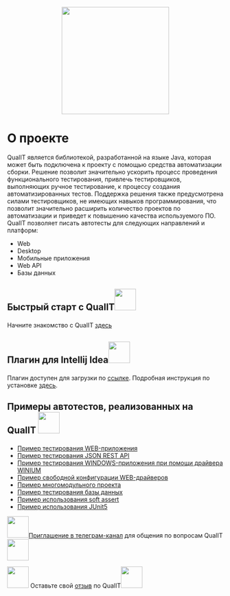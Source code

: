 <p align="center"><img src="https://user-images.githubusercontent.com/122878672/215527700-23fc83ed-5a3b-4070-ac11-f7416eed1634.svg" width="250"></p>

# О проекте

QualIT является библиотекой, разработанной на языке Java, которая может быть подключена к проекту с помощью средства автоматизации сборки. Решение позволит значительно ускорить процесс проведения функционального тестирования, привлечь тестировщиков, выполняющих ручное тестирование, к процессу создания автоматизированных тестов. Поддержка решения также предусмотрена силами тестировщиков, не имеющих навыков программирования, что позволит значительно расширить количество проектов по автоматизации и приведет к повышению качества используемого ПО.
QualIT позволяет писать автотесты для следующих направлений и платформ:

* Web
* Desktop
* Мобильные приложения
* Web API
* Базы данных



## <p>Быстрый старт с QualIT<img src="https://user-images.githubusercontent.com/122878672/215529468-27fac55e-4bef-4856-b09a-235e98a8e0e1.png" width="50"></p>
<p>Начните знакомство с QualIT <a href="https://docs.appline.ru/s/cahgriref9uhhnfr4mug/qualit/d/cahh1qjef9uhhnfr4n2g/bystryj-start" >здесь</a></p>

## <p>Плагин для Intellij Idea<img src="https://user-images.githubusercontent.com/122878672/215534228-d17fa259-ca33-46fa-ba0c-18dff947ee69.png" width="50"></p>
<p>Плагин доступен для загрузки по <a href="https://nexus.appline.ru/repository/qualit-plugin/ru/ibsqa/qualit/qualit-plugin/3.4.0/qualit-plugin-3.4.0.zip" target="_blank" rel="noopener">ссылке</a>. Подробная инструкция по установке <a href="https://docs.appline.ru/s/cahgriref9uhhnfr4mug/qualit/d/cahh1qjef9uhhnfr4n2g/bystryj-start?currentPageId=cahj59ref9uhhnfr4org">здесь</a>.</p>

## <p>Примеры автотестов, реализованных на QualIT <img src="https://user-images.githubusercontent.com/122878672/215530574-cfbf308f-20ba-4493-9bb3-b7cda3916178.png" width="50"></p>
* [Пример тестирования WEB-приложения](https://github.com/IBSCorp/web-example)
* [Пример тестирования JSON REST API](https://github.com/IBSCorp/rest-api-example)
* [Пример тестирования WINDOWS-приложения при помощи драйвера WINIUM](https://github.com/IBSCorp/winium-example)
* [Пример свободной конфигурации WEB-драйверов](https://github.com/IBSCorp/web-drivers-example)
* [Пример многомодульного проекта](https://github.com/IBSCorp/multimodule-example)
* [Пример тестирования базы данных](https://github.com/IBSCorp/db-example)
* [Пример использования soft assert](https://github.com/IBSCorp/soft-assert-example)
* [Пример использования JUnit5](https://github.com/IBSCorp/junit-example.git)


<p><img src="https://user-images.githubusercontent.com/122878672/215537819-c0109849-515d-4d01-98ee-6a7878383b52.png" width="50"><a href="https://t.me/+SAERHFtHmWQ2OWFi">Приглашение в телеграм-канал</a> для общения по вопросам QualIT<img src="https://user-images.githubusercontent.com/122878672/215537819-c0109849-515d-4d01-98ee-6a7878383b52.png" width="50"></p>

<p><img src="https://user-images.githubusercontent.com/122878672/215538501-7daa4ee7-5266-4d77-a7d5-b719aeb54b23.png" width="50"> Оставьте свой <a href="https://docs.google.com/forms/d/e/1FAIpQLSccB3xCKwYzHpgbgQQNy8ZkzhenBGPBVMQJ0L9zLQgC4CxxEg/viewform">отзыв</a> по QualIT<img src="https://user-images.githubusercontent.com/122878672/215538501-7daa4ee7-5266-4d77-a7d5-b719aeb54b23.png" width="50"></p>
